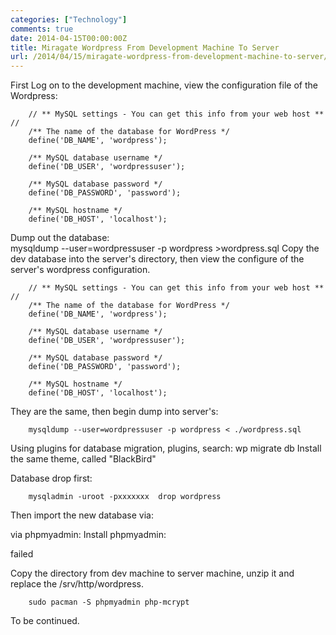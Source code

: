 ```yaml
---
categories: ["Technology"]
comments: true
date: 2014-04-15T00:00:00Z
title: Miragate Wordpress From Development Machine To Server
url: /2014/04/15/miragate-wordpress-from-development-machine-to-server/
---
```


First Log on to the development machine, view the configuration file of the Wordpress:    

```
	// ** MySQL settings - You can get this info from your web host ** //
	/** The name of the database for WordPress */
	define('DB_NAME', 'wordpress');
	
	/** MySQL database username */
	define('DB_USER', 'wordpressuser');
	
	/** MySQL database password */
	define('DB_PASSWORD', 'password');
	
	/** MySQL hostname */
	define('DB_HOST', 'localhost');

```
Dump out the database:    
	mysqldump --user=wordpressuser -p wordpress >wordpress.sql
Copy the dev database into the server's directory, then view the configure of the server's wordpress configuration.    

```
	// ** MySQL settings - You can get this info from your web host ** //
	/** The name of the database for WordPress */
	define('DB_NAME', 'wordpress');
	
	/** MySQL database username */
	define('DB_USER', 'wordpressuser');
	
	/** MySQL database password */
	define('DB_PASSWORD', 'password');
	
	/** MySQL hostname */
	define('DB_HOST', 'localhost');

```
They are the same, then begin dump into server's:     

```
	mysqldump --user=wordpressuser -p wordpress < ./wordpress.sql

```

Using plugins for database migration, 
plugins, search: wp migrate db
Install the same theme, called "BlackBird"    


Database drop first: 

```
	mysqladmin -uroot -pxxxxxxx  drop wordpress

```
Then import the new database via: 


via phpmyadmin:
Install phpmyadmin: 

failed


Copy the directory from dev machine to server machine, unzip it and replace the /srv/http/wordpress. 

```
	sudo pacman -S phpmyadmin php-mcrypt

```

To be continued. 

